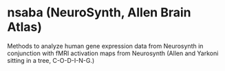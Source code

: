 # nsaba (NeuroSynth, Allen Brain Atlas)

Methods to analyze human gene expression data from Neurosynth in conjunction with fMRI activation maps from Neurosynth
(Allen and Yarkoni sitting in a tree, C-O-D-I-N-G.)
